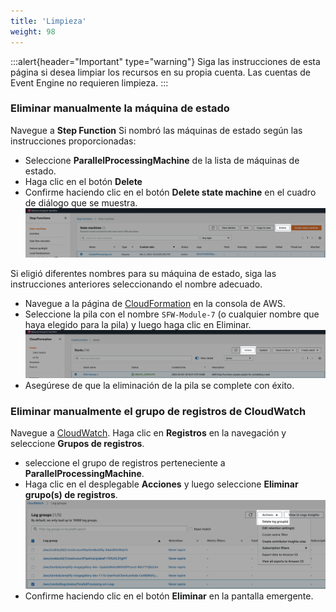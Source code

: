 ```yaml
---
title: 'Limpieza'
weight: 98
---
```


:::alert{header="Important" type="warning"}
Siga las instrucciones de esta página si desea limpiar los recursos en su propia cuenta. Las cuentas de Event Engine no requieren limpieza.
:::

### Eliminar manualmente la máquina de estado

Navegue a **Step Function**
Si nombró las máquinas de estado según las instrucciones proporcionadas:

- Seleccione **ParallelProcessingMachine** de la lista de máquinas de estado.
- Haga clic en el botón **Delete**
- Confirme haciendo clic en el botón **Delete state machine** en el cuadro de diálogo que se muestra.
  ![Statemachine delete](/static/img/module-7/manual-delete-sm.png)

Si eligió diferentes nombres para su máquina de estado, siga las instrucciones anteriores seleccionando el nombre adecuado.

- Navegue a la página de [CloudFormation](https://console.aws.amazon.com/cloudformation/home) en la consola de AWS.
- Seleccione la pila con el nombre `SFW-Module-7` (o cualquier nombre que haya elegido para la pila) y luego haga clic en Eliminar.
  ![CloudFormation delete](/static/img/setup/setup-cloudformation-delete.png)
- Asegúrese de que la eliminación de la pila se complete con éxito.

### Eliminar manualmente el grupo de registros de CloudWatch

Navegue a [CloudWatch](https://console.aws.amazon.com/cloudwatch/home). Haga clic en **Registros** en la navegación y seleccione **Grupos de registros**.

- seleccione el grupo de registros perteneciente a **ParallelProcessingMachine**.
- Haga clic en el desplegable **Acciones** y luego seleccione **Eliminar grupo(s) de registros**.
  ![Cloudwatch loggroup delete](/static/img/module-7/cloudwatch-cleanup.png)
- Confirme haciendo clic en el botón **Eliminar** en la pantalla emergente.

